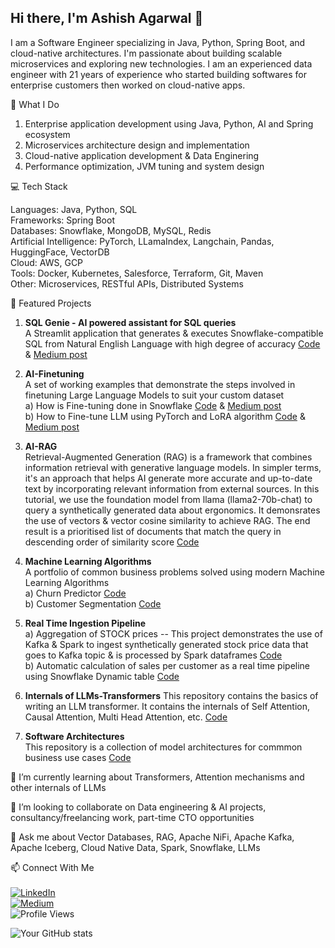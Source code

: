 ## Hi there, I'm Ashish Agarwal 👋

I am a Software Engineer specializing in Java, Python, Spring Boot, and cloud-native architectures. I'm passionate about building scalable microservices and exploring new technologies.
I am an experienced data engineer with 21 years of experience who started building softwares for enterprise customers then worked on cloud-native apps. 

🔭 What I Do

1. Enterprise application development using Java, Python, AI and Spring ecosystem <br>
2. Microservices architecture design and implementation <br>
3. Cloud-native application development & Data Enginering<br>
4. Performance optimization, JVM tuning and system design <br>

💻 Tech Stack

Languages: Java, Python, SQL<br>
Frameworks: Spring Boot <br>
Databases: Snowflake, MongoDB, MySQL, Redis <br>
Artificial Intelligence: PyTorch, LLamaIndex, Langchain, Pandas, HuggingFace, VectorDB <br>
Cloud: AWS, GCP <br>
Tools: Docker, Kubernetes, Salesforce, Terraform, Git, Maven <br>
Other: Microservices, RESTful APIs, Distributed Systems

🌱 Featured Projects
1. **SQL Genie - AI powered assistant for SQL queries**
<br>A Streamlit application that generates & executes Snowflake-compatible SQL from Natural English Language with high degree of accuracy [Code](https://github.com/toashishagarwal/Snowflake-AI) & [Medium post](https://toashishagarwal.medium.com/from-natural-language-to-sql-approaches-and-challenges-in-text2sql-d1252ff86321)

2. **AI-Finetuning**
<br>A set of working examples that demonstrate the steps involved in finetuning Large Language Models to suit your custom dataset <br>
a) How is Fine-tuning done in Snowflake [Code](https://github.com/toashishagarwal/Snowflake-AI/tree/main/3%20Fine%20Tuning%20LLM%20Model) & [Medium post](https://toashishagarwal.medium.com/fine-tune-llm-model-using-snowflake-cortex-practical-use-case-5328a3f9038c) <br>
b) How to Fine-tune LLM using PyTorch and LoRA algorithm [Code](https://github.com/toashishagarwal/DeepLearningPyTorch/blob/main/DemoFineTuningLLM.ipynb) & [Medium post](https://toashishagarwal.medium.com/how-to-fine-tune-a-llm-using-lora-5fdb6dea11a6)

3. **AI-RAG**
<br>Retrieval-Augmented Generation (RAG) is a framework that combines information retrieval with generative language models. In simpler terms, it's an approach that helps AI generate more accurate and up-to-date text by incorporating relevant information from external sources. In this tutorial, we use the foundation model from llama (llama2-70b-chat) to query a synthetically generated data about ergonomics. It demonsrates the use of vectors & vector cosine similarity to achieve RAG. The end result is a prioritised list of documents that match the query in descending order of similarity score [Code](https://github.com/toashishagarwal/Snowflake-AI/blob/main/4%20RAG/demoRAG.ipynb)

3. **Machine Learning Algorithms**<br>
A portfolio of common business problems solved using modern Machine Learning Algorithms <br>
a) Churn Predictor [Code](https://github.com/toashishagarwal/ML-Programs/tree/main/ChurnPredictor) <br>
b) Customer Segmentation [Code](https://github.com/toashishagarwal/ML-Programs/tree/main/CustomerSegmentation)

4. **Real Time Ingestion Pipeline** <br>
a) Aggregation of STOCK prices -- This project demonstrates the use of Kafka & Spark to ingest synthetically generated stock price data that goes to Kafka topic & is processed by Spark dataframes [Code](https://github.com/toashishagarwal/demoRealTimePipeline)  <br>
b) Automatic calculation of sales per customer as a real time pipeline using Snowflake Dynamic table [Code](https://github.com/toashishagarwal/Snowflake-AI/blob/main/SnowflakeETL_DynamicTables.sql)

5. **Internals of LLMs-Transformers**
This repository contains the basics of writing an LLM transformer. It contains the internals of Self Attention, Causal Attention, Multi Head Attention, etc. [Code](https://github.com/toashishagarwal/InsideLLM-Transformers)

6. **Software Architectures** <br>
This repository is a collection of model architectures for commmon business use cases [Code](https://github.com/toashishagarwal/ArchitectureDiagrams)

🌱 I’m currently learning about Transformers, Attention mechanisms and other internals of LLMs

👯 I’m looking to collaborate on Data engineering & AI projects, consultancy/freelancing work, part-time CTO opportunities

💬 Ask me about Vector Databases, RAG, Apache NiFi, Apache Kafka, Apache Iceberg, Cloud Native Data, Spark, Snowflake, LLMs

📫 Connect With Me <br> <br>
[![LinkedIn](https://img.shields.io/badge/LinkedIn-0077B5?style=for-the-badge&logo=linkedin&logoColor=white)](https://www.linkedin.com/in/toashishagarwal15) <br>
[![Medium](https://img.shields.io/badge/Medium-12100E?style=for-the-badge&logo=medium&logoColor=white)](https://toashishagarwal.medium.com/) <br>
![Profile Views](https://komarev.com/ghpvc/?username=toashishagarwal&color=green)

![Your GitHub stats](https://github-readme-stats.vercel.app/api?username=toashishagarwal&show_icons=true&theme=transparent)

